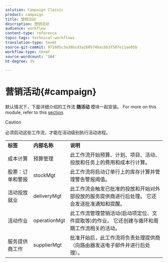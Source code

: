 ```yaml
---
solution: Campaign Classic
product: campaign
title: 营销活动
description: 营销活动
audience: workflow
content-type: reference
topic-tags: technical-workflows
translation-type: tm+mt
source-git-commit: 972885c3a38bcd3a260574bacbb3f507e11ae05b
workflow-type: tm+mt
source-wordcount: '164'
ht-degree: 3%

---
```



# 营销活动{#campaign}

默认情况下，下面详细介绍的工作流 **随活动** 模块一起安装。 For more on this module, refer to this [section](../../campaign/using/designing-marketing-campaigns.md).

>[!CAUTION]
>
>必须启动这些工作流，才能在活动级别执行活动进程。

<table> 
 <tbody> 
  <tr> 
   <td> <strong>标签</strong><br /> </td> 
   <td> <strong>内部名称</strong><br /> </td> 
   <td> <strong>说明</strong><br /> </td> 
  </tr> 
  <tr> 
   <td> <span class="uicontrol">成本计算</span> <br /> </td> 
   <td> <span class="uicontrol">预算管理</span> <br /> </td> 
   <td> 此工作流开始预算、计划、项目、活动、投放和任务上的费用和成本行计算。<br /> </td> 
  </tr> 
  <tr> 
   <td> <span class="uicontrol">股票：订单和警报</span> <br /> </td> 
   <td> <span class="uicontrol">stockMgt</span> <br /> </td> 
   <td> 此工作流将启动订单行上的库存计算并管理警告警报阈值。<br /> </td> 
  </tr> 
  <tr> 
   <td> <span class="uicontrol">活动投放就业</span> <br /> </td> 
   <td> <span class="uicontrol">deliveryMgt</span> <br /> </td> 
   <td> 此工作流会触发已批准的投放和开始对外部投放的服务提供商进行后处理。 它还会发送批准通知和提醒。<br /> </td> 
  </tr> 
  <tr> 
   <td> <span class="uicontrol">活动作业</span> <br /> </td> 
   <td> <span class="uicontrol">operationMgt</span> <br /> </td> 
   <td> 此工作流管理营销活动(启动项定位、文件提取等)的作业。 它还创建与循环和周期工作流相关的活动。<br /> </td> 
  </tr> 
  <tr> 
   <td> <span class="uicontrol">服务提供商工作</span> <br /> </td> 
   <td> <span class="uicontrol">supplierMgt</span> <br /> </td> 
   <td> 批准开始后，此工作流将负责处理提供商（向路由器发送电子邮件并进行后处理）。 <br /> </td> 
  </tr> 
 </tbody> 
</table>

